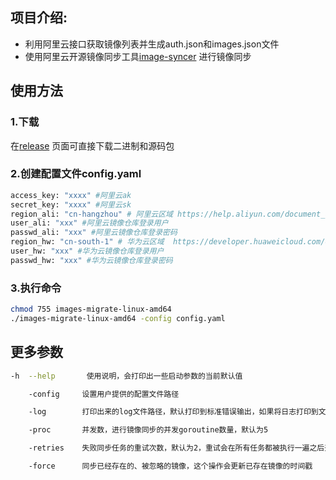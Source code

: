 

## 项目介绍:
- 利用阿里云接口获取镜像列表并生成auth.json和images.json文件
- 使用阿里云开源镜像同步工具[image-syncer](https://github.com/AliyunContainerService/image-syncer) 进行镜像同步

## 使用方法

### 1.下载
在[release](https://github.com/luochangbin/images-migrate/releases) 页面可直接下载二进制和源码包
### 2.创建配置文件config.yaml
``` bash
access_key: "xxxx" #阿里云ak
secret_key: "xxxx" #阿里云sk
region_ali: "cn-hangzhou" # 阿里云区域 https://help.aliyun.com/document_detail/198107.html
user_ali: "xxx" #阿里云镜像仓库登录用户
passwd_ali: "xxx" #阿里云镜像仓库登录密码
region_hw: "cn-south-1" # 华为云区域  https://developer.huaweicloud.com/endpoint?SWR
user_hw: "xxx" #华为云镜像仓库登录用户
passwd_hw: "xxx" #华为云镜像仓库登录密码
```
### 3.执行命令
```bash
chmod 755 images-migrate-linux-amd64
./images-migrate-linux-amd64 -config config.yaml
```

## 更多参数
```bash
-h  --help       使用说明，会打印出一些启动参数的当前默认值

    -config     设置用户提供的配置文件路径

    -log        打印出来的log文件路径，默认打印到标准错误输出，如果将日志打印到文件将不会有命令行输出，此时需要通过cat对应的日志文件查看

    -proc       并发数，进行镜像同步的并发goroutine数量，默认为5

    -retries    失败同步任务的重试次数，默认为2，重试会在所有任务都被执行一遍之后开始，并且也会重新尝试对应次数生成失败任务的生成。一些偶尔出现的网络错误比如io timeout、TLS handshake timeout，都可以通过设置重试次数来减少失败的任务数量

    -force      同步已经存在的、被忽略的镜像，这个操作会更新已存在镜像的时间戳

```
